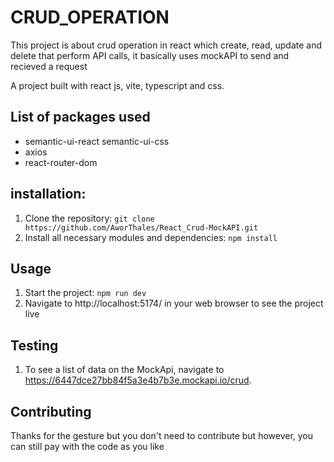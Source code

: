 # CRUD_OPERATION
This project is about crud operation in react which create, read, update and delete that perform API calls, it basically uses mockAPI to send and recieved a request

A project built with react js, vite, typescript and css.

## List of packages used
- semantic-ui-react semantic-ui-css
- axios
- react-router-dom

## installation:
1. Clone the repository: `git clone https://github.com/AworThales/React_Crud-MockAPI.git`
2. Install all necessary modules and dependencies: `npm install`

## Usage
1. Start the project: `npm run dev`
2. Navigate to http://localhost:5174/ in your web browser to see the project live

## Testing
1. To see a list of data on the MockApi, navigate to https://6447dce27bb84f5a3e4b7b3e.mockapi.io/crud.

## Contributing
Thanks for the gesture but you don't need to contribute but however, you can still pay with the code as you like

